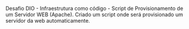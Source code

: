 Desafio DIO - Infraestrutura como código - Script de Provisionamento de um Servidor WEB (Apache). 
Criado um script onde será provisionado um servidor da web automaticamente. 
